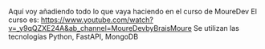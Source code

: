 Aquí voy añadiendo todo lo que vaya haciendo en el curso de MoureDev
El curso es: https://www.youtube.com/watch?v=_y9qQZXE24A&ab_channel=MoureDevbyBraisMoure
Se utilizan las tecnologías Python, FastAPI, MongoDB
